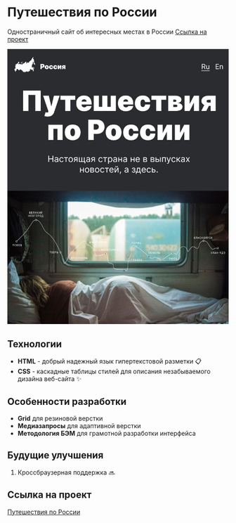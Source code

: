 # Путешествия по России
Одностраничный сайт об интересных местах в России
[Ссылка на проект](https://students-yandex.github.io/russian-travel/index.html)

![Иллюстрация к проекту](./images/project-mockup.jpg)

## Технологии
- **HTML** - добрый надежный язык гипертекстовой разметки 📋
- **CSS** - каскадные таблицы стилей для описания незабываемого дизайна веб-сайта ✨

## Особенности разработки
- **Grid** для резиновой верстки
- **Медиазапросы** для адаптивной верстки
- **Методология БЭМ** для грамотной разработки интерфейса

## Будущие улучшения
1. Кроссбраузерная поддержка 🔜

## Ссылка на проект
[Путешествия по России](https://students-yandex.github.io/russian-travel/index.html)

